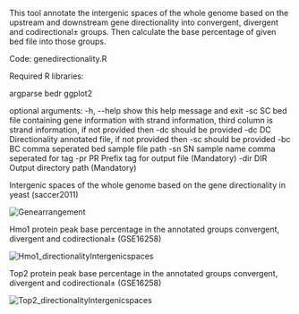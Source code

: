 This tool annotate the intergenic spaces of the whole genome based on the upstream and downstream gene directionality into convergent, divergent and codirectional± groups. Then calculate the base percentage of given bed file into those groups. 

Code: genedirectionality.R 

Required R libraries:

argparse
bedr
ggplot2

optional arguments:
  -h, --help  show this help message and exit
  -sc SC      bed file containing gene information with strand information, third column is strand information, if not provided then -dc should be provided
  -dc DC      Directionality annotated file, if not provided then -sc should be provided
  -bc BC      comma seperated bed sample file path
  -sn SN      sample name comma seperated for tag
  -pr PR      Prefix tag for output file (Mandatory)
  -dir DIR    Output directory path (Mandatory)
  
 Intergenic spaces of the whole genome based on the gene directionality in yeast (saccer2011)
 
 ![Genearrangement](https://user-images.githubusercontent.com/18418058/57011196-dc19f800-6c00-11e9-8d12-952a97d13fbb.jpeg)
  
 Hmo1 protein peak base percentage in the annotated groups convergent, divergent and codirectional± (GSE16258)
 
 ![Hmo1_directionalityIntergenicspaces](https://user-images.githubusercontent.com/18418058/57011331-74b07800-6c01-11e9-9d1e-441b3eaf65c9.jpeg)
 
 Top2 protein peak base percentage in the annotated groups convergent, divergent and codirectional± (GSE16258)
 
 ![Top2_directionalityIntergenicspaces](https://user-images.githubusercontent.com/18418058/57011421-d7097880-6c01-11e9-956a-f144f1f67aa9.jpeg)

  

